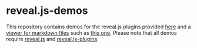 # reveal.js-demos

This repository contains demos for the reveal.js plugins provided [here](https://github.com/rajgoel/reveal.js-plugins/) and a [viewer for markdown files](https://rajgoel.github.io/reveal.js-demos/markdown-viewer.html) such as [this one](https://rajgoel.github.io/reveal.js-demos/example.md). Please note that all demos require [reveal.js](https://github.com/hakimel/reveal.js) and [reveal.js-plugins](https://github.com/rajgoel/reveal.js-plugins).
